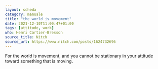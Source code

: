 ```yaml
---
layout: scheda
category: manuale
title: "the world is movement"
date: 2021-12-10T11:00:47+01:00
tags: [attitude, work]
who: Henri Cartier-Bresson
source_title: Nitch
source_url: https://www.nitch.com/posts/1624732696
---
```


For the world is movement, and you cannot be stationary in your attitude toward something that is moving.

